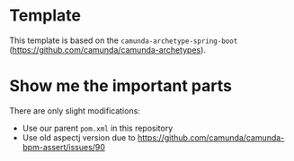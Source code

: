 # Template

This template is based on the `camunda-archetype-spring-boot` (https://github.com/camunda/camunda-archetypes).
 
# Show me the important parts

There are only slight modifications:
* Use our parent `pom.xml` in this repository 
* Use old aspectj version due to https://github.com/camunda/camunda-bpm-assert/issues/90


